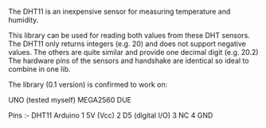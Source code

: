 The DHT11 is an inexpensive sensor for measuring temperature and humidity.

This library can be used for reading both values from these DHT sensors.
The DHT11 only returns integers (e.g. 20) and does not support negative values.
The others are quite similar and provide one decimal digit (e.g. 20.2)
The hardware pins of the sensors and handshake are identical so ideal to combine in one lib.

The library (0.1 version) is confirmed to work on:

UNO (tested myself)
MEGA2560
DUE


Pins :-
DHT11     Arduino 
1         5V (Vcc)
2         D5 (digital I/O)
3         NC
4         GND